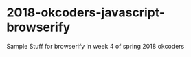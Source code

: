 # 2018-okcoders-javascript-browserify
Sample Stuff for browserify in week 4 of spring 2018 okcoders

